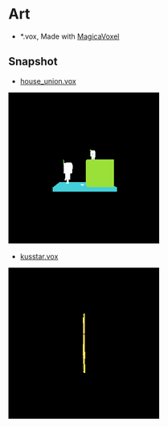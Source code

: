 # Art

- *.vox, Made with [MagicaVoxel](https://ephtracy.github.io/)

## Snapshot

- [house_union.vox](./assets/house_union.vox)

![house_union.vox](./snapshot/house_union.gif)

- [kusstar.vox](./assets/kusstar.vox)

![kusstar.vox](./snapshot/kusstar.gif)
  